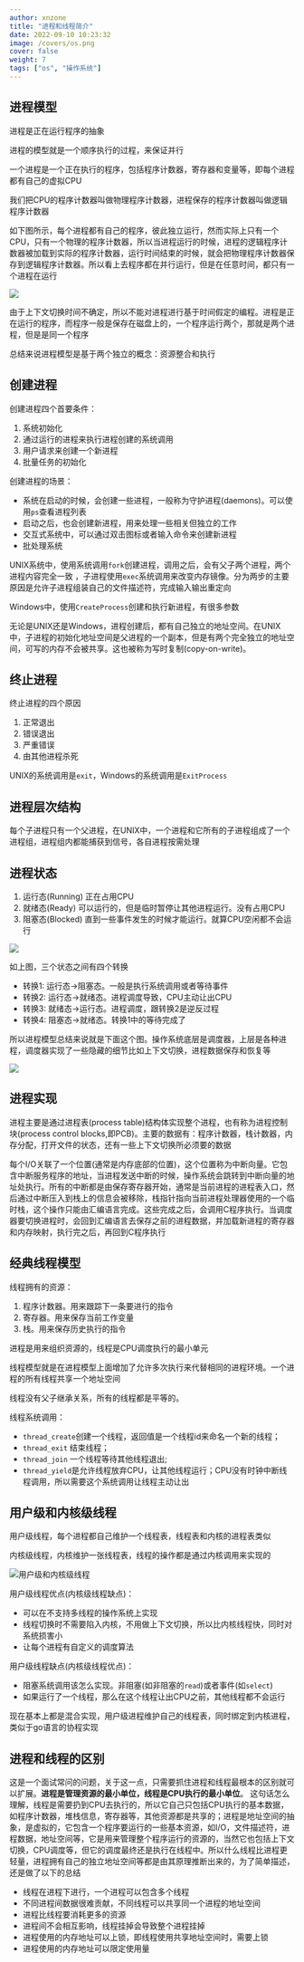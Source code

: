 ```yaml
---
author: xnzone 
title: "进程和线程简介"
date: 2022-09-10 10:23:32
image: /covers/os.png
cover: false
weight: 7 
tags: ["os", "操作系统"]
---
```


## 进程模型
进程是正在运行程序的抽象

进程的模型就是一个顺序执行的过程，来保证并行

一个进程是一个正在执行的程序，包括程序计数器，寄存器和变量等，即每个进程都有自己的虚拟CPU

我们把CPU的程序计数器叫做物理程序计数器，进程保存的程序计数器叫做逻辑程序计数器

如下图所示，每个进程都有自己的程序，彼此独立运行，然而实际上只有一个CPU，只有一个物理的程序计数器，所以当进程运行的时候，进程的逻辑程序计数器被加载到实际的程序计数器，运行时间结束的时候，就会把物理程序计数器保存到逻辑程序计数器。所以看上去程序都在并行运行，但是在任意时间，都只有一个进程在运行

![](https://gitcode.net/xnzone/solar/-/raw/master/2022/01/06200757.png)

由于上下文切换时间不确定，所以不能对进程进行基于时间假定的编程。进程是正在运行的程序，而程序一般是保存在磁盘上的，一个程序运行两个，那就是两个进程，但是是同一个程序

总结来说进程模型是基于两个独立的概念：资源整合和执行

## 创建进程
创建进程四个首要条件：

1. 系统初始化
2. 通过运行的进程来执行进程创建的系统调用
3. 用户请求来创建一个新进程
4. 批量任务的初始化

创建进程的场景：

- 系统在启动的时候，会创建一些进程，一般称为守护进程(daemons)。可以使用`ps`查看进程列表
- 启动之后，也会创建新进程，用来处理一些相关但独立的工作
- 交互式系统中，可以通过双击图标或者输入命令来创建新进程
- 批处理系统

UNIX系统中，使用系统调用`fork`创建进程，调用之后，会有父子两个进程，两个进程内容完全一致
，子进程使用`exec`系统调用来改变内存镜像。分为两步的主要原因是允许子进程组装自己的文件描述符，完成输入输出重定向

Windows中，使用`CreateProcess`创建和执行新进程，有很多参数

无论是UNIX还是Windows，进程创建后，都有自己独立的地址空间。在UNIX中，子进程的初始化地址空间是父进程的一个副本，但是有两个完全独立的地址空间，可写的内存不会被共享。这也被称为写时复制(copy-on-write)。

## 终止进程
终止进程的四个原因
1. 正常退出
2. 错误退出
3. 严重错误
4. 由其他进程杀死

UNIX的系统调用是`exit`，Windows的系统调用是`ExitProcess`

## 进程层次结构
每个子进程只有一个父进程，在UNIX中，一个进程和它所有的子进程组成了一个进程组，进程组内都能捕获到信号，各自进程按需处理

## 进程状态
1. 运行态(Running) 正在占用CPU
2. 就绪态(Ready) 可以运行的，但是临时暂停让其他进程运行。没有占用CPU
3. 阻塞态(Blocked) 直到一些事件发生的时候才能运行。就算CPU空闲都不会运行

![](https://gitcode.net/xnzone/solar/-/raw/master/2022/01/07130633.png)

如上图，三个状态之间有四个转换
- 转换1: 运行态->阻塞态。一般是执行系统调用或者等待事件
- 转换2: 运行态->就绪态。进程调度导致，CPU主动让出CPU
- 转换3: 就绪态->运行态。进程调度，跟转换2是逆反过程
- 转换4: 阻塞态->就绪态。转换1中的等待完成了

所以进程模型总结来说就是下面这个图。操作系统底层是调度器，上层是各种进程，调度器实现了一些隐藏的细节比如上下文切换，进程数据保存和恢复等

![](https://gitcode.net/xnzone/solar/-/raw/master/2022/01/07131347.png)

## 进程实现
进程主要是通过进程表(process table)结构体实现整个进程，也有称为进程控制块(process control blocks,即PCB)。主要的数据有：程序计数器，栈计数器，内存分配，打开文件的状态，还有一些上下文切换所必须要的数据

每个I/O关联了一个位置(通常是内存底部的位置)，这个位置称为中断向量。它包含中断服务程序的地址，当进程发送中断的时候，操作系统会跳转到中断向量的地址处执行。所有的中断都是由保存寄存器开始，通常是当前进程的进程表入口，然后通过中断压入到栈上的信息会被移除，栈指针指向当前进程处理器使用的一个临时栈，这个操作只能由汇编语言完成。这些完成之后，会调用C程序执行。当调度器要切换进程时，会回到汇编语言去保存之前的进程数据，并加载新进程的寄存器和内存映射，执行完之后，再回到C程序执行

## 经典线程模型
线程拥有的资源：
1. 程序计数器。用来跟踪下一条要进行的指令
2. 寄存器。用来保存当前工作变量
3. 栈。用来保存历史执行的指令

进程是用来组织资源的，线程是CPU调度执行的最小单元

线程模型就是在进程模型上面增加了允许多次执行来代替相同的进程环境。一个进程的所有线程共享一个地址空间

线程没有父子继承关系，所有的线程都是平等的。

线程系统调用：
- `thread_create`创建一个线程，返回值是一个线程id来命名一个新的线程；
- `thread_exit` 结束线程；
- `thread_join` 一个线程等待其他线程退出;
- `thread_yield`是允许线程放弃CPU，让其他线程运行；CPU没有时钟中断线程调用，所以需要这个系统调用让线程主动让出

## 用户级和内核级线程
用户级线程，每个进程都自己维护一个线程表，线程表和内核的进程表类似

内核级线程，内核维护一张线程表，线程的操作都是通过内核调用来实现的

![用户级和内核级线程](https://gitcode.net/xnzone/solar/-/raw/master/2022/01/21174550.png)



用户级线程优点(内核级线程缺点)：
- 可以在不支持多线程的操作系统上实现
- 线程切换时不需要陷入内核，不用做上下文切换，所以比内核线程快，同时对系统损害小
- 让每个进程有自定义的调度算法

用户级线程缺点(内核级线程优点)：
- 阻塞系统调用该怎么实现。非阻塞(如非阻塞的`read`)或者事件(如`select`)
- 如果运行了一个线程，那么在这个线程让出CPU之前，其他线程都不会运行

现在基本上都是混合实现，用户级进程维护自己的线程表，同时绑定到内核进程，类似于go语言的协程实现


## 进程和线程的区别
这是一个面试常问的问题，关于这一点，只需要抓住进程和线程最根本的区别就可以扩展。**进程是管理资源的最小单位，线程是CPU执行的最小单位**。 这句话怎么理解，线程是需要扔到CPU去执行的，所以它自己只包括CPU执行的基本数据，如程序计数器，堆栈信息，寄存器等，其他资源都是共享的；进程是地址空间的抽象，是虚拟的，它包含一个程序要运行的一些基本资源，如I/O，文件描述符，进程数据，地址空间等，它是用来管理整个程序运行的资源的，当然它也包括上下文切换，CPU调度等，但它的调度最终还是执行在线程中。所以什么线程比进程更轻量，进程拥有自己的独立地址空间等都是由其原理推断出来的，为了简单描述，还是做了以下的总结

- 线程在进程下进行，一个进程可以包含多个线程
- 不同进程间数据很难贡献，不同线程可以共享同一个进程的地址空间
- 进程比线程要消耗更多的资源
- 进程间不会相互影响，线程挂掉会导致整个进程挂掉
- 进程使用的内存地址可以上锁，即线程使用共享地址空间时，需要上锁
- 进程使用的内存地址可以限定使用量

